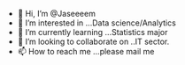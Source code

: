 - 👋 Hi, I’m @Jaseeeem
- 👀 I’m interested in ...Data science/Analytics
- 🌱 I’m currently learning ...Statistics major
- 💞️ I’m looking to collaborate on ..IT sector.
- 📫 How to reach me ...please mail me

<!---
Jaseeeem/Jaseeeem is a ✨ special ✨ repository because its `README.md` (this file) appears on your GitHub profile.
You can click the Preview link to take a look at your changes.
--->
